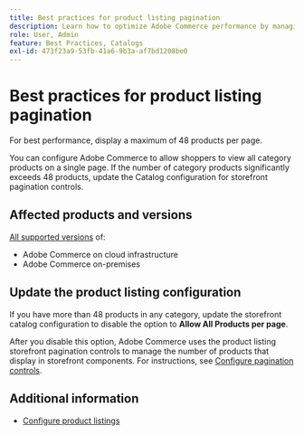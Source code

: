 ```yaml
---
title: Best practices for product listing pagination
description: Learn how to optimize Adobe Commerce performance by managing the number of products that display on each page of the storefront catalog.
role: User, Admin
feature: Best Practices, Catalogs
exl-id: 473f23a9-53fb-41a6-9b3a-af7bd1208be0
---
```

# Best practices for product listing pagination 

For best performance, display a maximum of 48 products per page.

You can configure Adobe Commerce to allow shoppers to view all category products on a single page. If the number of category products significantly exceeds 48 products, update the Catalog configuration for storefront pagination controls.

## Affected products and versions

[All supported versions](../../../release/versions.md) of:

- Adobe Commerce on cloud infrastructure
- Adobe Commerce on-premises

## Update the product listing configuration

If you have more than 48 products in any category, update the storefront catalog configuration to disable the option to **Allow All Products per page**.

After you disable this option, Adobe Commerce uses the product listing storefront pagination controls to manage the number of products that display in storefront components. For instructions, see [Configure pagination controls](https://experienceleague.adobe.com/docs/commerce-admin/catalog/catalog/navigation/navigation-product-listings.html#configure-the-pagination-controls).

## Additional information

- [Configure product listings](https://experienceleague.adobe.com/docs/commerce-admin/catalog/catalog/navigation/navigation-product-listings.html)
